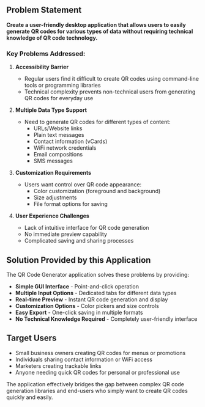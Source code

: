 ## Problem Statement

**Create a user-friendly desktop application that allows users to easily generate QR codes for various types of data without requiring technical knowledge of QR code technology.**

### Key Problems Addressed:

1. **Accessibility Barrier**
   - Regular users find it difficult to create QR codes using command-line tools or programming libraries
   - Technical complexity prevents non-technical users from generating QR codes for everyday use

2. **Multiple Data Type Support**
   - Need to generate QR codes for different types of content:
     - URLs/Website links
     - Plain text messages
     - Contact information (vCards)
     - WiFi network credentials
     - Email compositions
     - SMS messages

3. **Customization Requirements**
   - Users want control over QR code appearance:
     - Color customization (foreground and background)
     - Size adjustments
     - File format options for saving

4. **User Experience Challenges**
   - Lack of intuitive interface for QR code generation
   - No immediate preview capability
   - Complicated saving and sharing processes

## Solution Provided by this Application

The QR Code Generator application solves these problems by providing:

- **Simple GUI Interface** - Point-and-click operation
- **Multiple Input Options** - Dedicated tabs for different data types
- **Real-time Preview** - Instant QR code generation and display
- **Customization Options** - Color pickers and size controls
- **Easy Export** - One-click saving in multiple formats
- **No Technical Knowledge Required** - Completely user-friendly interface

## Target Users
- Small business owners creating QR codes for menus or promotions
- Individuals sharing contact information or WiFi access
- Marketers creating trackable links
- Anyone needing quick QR codes for personal or professional use

The application effectively bridges the gap between complex QR code generation libraries and end-users who simply want to create QR codes quickly and easily.
